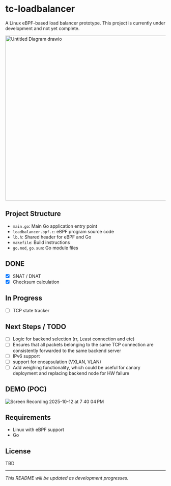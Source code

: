 # tc-loadbalancer
A Linux eBPF-based load balancer prototype. This project is currently under development and not yet complete.


<img width="541" height="518" alt="Untitled Diagram drawio" src="https://github.com/user-attachments/assets/db44c56d-3f66-4502-8f3b-064f272fdc5d" />

## Project Structure
- `main.go`: Main Go application entry point
- `loadbalancer.bpf.c`: eBPF program source code
- `lb.h`: Shared header for eBPF and Go
- `makefile`: Build instructions
- `go.mod`, `go.sum`: Go module files

## DONE
- [x] SNAT / DNAT
- [x] Checksum calculation

## In Progress
- [ ] TCP state tracker

## Next Steps / TODO
- [ ] Logic for backend selection (rr, Least connection and etc)
- [ ] Ensures that all packets belonging to the same TCP connection are consistently forwarded to the same backend server
- [ ] IPv6 support
- [ ] support for encapsulation (VXLAN, VLAN)
- [ ] Add weighing functionality, which could be useful for canary deployment and replacing backend node for HW failure

## DEMO (POC)
![Screen Recording 2025-10-12 at 7 40 04 PM](https://github.com/user-attachments/assets/f92526d6-423c-495b-acc7-47dbdbd69446)



## Requirements
- Linux with eBPF support
- Go

## License
TBD

---
*This README will be updated as development progresses.*
